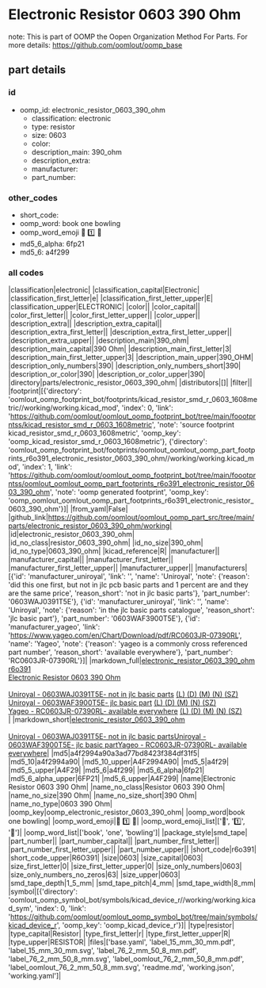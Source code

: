 # Electronic Resistor 0603 390 Ohm  

note: This is part of OOMP the Oopen Organization Method For Parts. For more details: https://github.com/oomlout/oomp_base

##  part details





### id
* oomp_id: electronic_resistor_0603_390_ohm
  * classification: electronic
  * type: resistor
  * size: 0603
  * color: 
  * description_main: 390_ohm
  * description_extra: 
  * manufacturer: 
  * part_number: 

### other_codes
* short_code: 
* oomp_word: book one bowling
* oomp_word_emoji :book: :one: :bowling:
* md5_6_alpha: 6fp21
* md5_6: a4f299

### all codes 
|classification|electronic|
|classification_capital|Electronic|
|classification_first_letter|e|
|classification_first_letter_upper|E|
|classification_upper|ELECTRONIC|
|color||
|color_capital||
|color_first_letter||
|color_first_letter_upper||
|color_upper||
|description_extra||
|description_extra_capital||
|description_extra_first_letter||
|description_extra_first_letter_upper||
|description_extra_upper||
|description_main|390_ohm|
|description_main_capital|390 Ohm|
|description_main_first_letter|3|
|description_main_first_letter_upper|3|
|description_main_upper|390_OHM|
|description_only_numbers|390|
|description_only_numbers_short|390|
|description_or_color|390|
|description_or_color_upper|390|
|directory|parts/electronic_resistor_0603_390_ohm|
|distributors|[]|
|filter||
|footprint|[{'directory': 'oomlout_oomp_footprint_bot/footprints/kicad_resistor_smd_r_0603_1608metric//working/working.kicad_mod', 'index': 0, 'link': 'https://github.com/oomlout/oomlout_oomp_footprint_bot/tree/main/foootprntss/kicad_resistor_smd_r_0603_1608metric', 'note': 'source footprint kicad_resistor_smd_r_0603_1608metric', 'oomp_key': 'oomp_kicad_resistor_smd_r_0603_1608metric'}, {'directory': 'oomlout_oomp_footprint_bot/footprints/oomlout_oomlout_oomp_part_footprints_r6o391_electronic_resistor_0603_390_ohm//working/working.kicad_mod', 'index': 1, 'link': 'https://github.com/oomlout/oomlout_oomp_footprint_bot/tree/main/foootprntss/oomlout_oomlout_oomp_part_footprints_r6o391_electronic_resistor_0603_390_ohm', 'note': 'oomp generated footprint', 'oomp_key': 'oomp_oomlout_oomlout_oomp_part_footprints_r6o391_electronic_resistor_0603_390_ohm'}]|
|from_yaml|False|
|github_link|https://github.com/oomlout/oomlout_oomp_part_src/tree/main/parts/electronic_resistor_0603_390_ohm/working|
|id|electronic_resistor_0603_390_ohm|
|id_no_class|resistor_0603_390_ohm|
|id_no_size|390_ohm|
|id_no_type|0603_390_ohm|
|kicad_reference|R|
|manufacturer||
|manufacturer_capital||
|manufacturer_first_letter||
|manufacturer_first_letter_upper||
|manufacturer_upper||
|manufacturers|[{'id': 'manufacturer_uniroyal', 'link': '', 'name': 'Uniroyal', 'note': {'reason': 'did this one first, but not in jlc pcb basic parts and 1 percent are and they are the same price', 'reason_short': 'not in jlc basic parts'}, 'part_number': '0603WAJ0391T5E'}, {'id': 'manufacturer_uniroyal', 'link': '', 'name': 'Uniroyal', 'note': {'reason': 'in the jlc basic parts catalogue', 'reason_short': 'jlc basic part'}, 'part_number': '0603WAF3900T5E'}, {'id': 'manufacturer_yageo', 'link': 'https://www.yageo.com/en/Chart/Download/pdf/RC0603JR-07390RL', 'name': 'Yageo', 'note': {'reason': 'yageo is a commonly cross referenced part number', 'reason_short': 'available everywhere'}, 'part_number': 'RC0603JR-07390RL'}]|
|markdown_full|[electronic_resistor_0603_390_ohm](https://github.com/oomlout/oomlout_oomp_part_src/tree/main/parts/electronic_resistor_0603_390_ohm/working)<br>[r6o391](https://github.com/oomlout/oomlout_oomp_part_src/tree/main/parts/electronic_resistor_0603_390_ohm/working)<br>[Electronic Resistor 0603 390 Ohm](https://github.com/oomlout/oomlout_oomp_part_src/tree/main/parts/electronic_resistor_0603_390_ohm/working)<br><br>[Uniroyal - 0603WAJ0391T5E- not in jlc basic parts]() [(L)  ](https://www.lcsc.com/search?q=0603WAJ0391T5E)[(D)  ](https://www.digikey.com/en/products?keywords=0603WAJ0391T5E)[(M)  ](https://www.mouser.com/Search/Refine?Keyword=0603WAJ0391T5E)[(N)  ](https://www.newark.com/search?st=0603WAJ0391T5E)[(SZ)  ](https://so.szlcsc.com/global.html?k=0603WAJ0391T5E)<br>[Uniroyal - 0603WAF3900T5E- jlc basic part]() [(L)  ](https://www.lcsc.com/search?q=0603WAF3900T5E)[(D)  ](https://www.digikey.com/en/products?keywords=0603WAF3900T5E)[(M)  ](https://www.mouser.com/Search/Refine?Keyword=0603WAF3900T5E)[(N)  ](https://www.newark.com/search?st=0603WAF3900T5E)[(SZ)  ](https://so.szlcsc.com/global.html?k=0603WAF3900T5E)<br>[Yageo - RC0603JR-07390RL- available everywhere](https://www.yageo.com/en/Chart/Download/pdf/RC0603JR-07390RL) [(L)  ](https://www.lcsc.com/search?q=RC0603JR-07390RL)[(D)  ](https://www.digikey.com/en/products?keywords=RC0603JR-07390RL)[(M)  ](https://www.mouser.com/Search/Refine?Keyword=RC0603JR-07390RL)[(N)  ](https://www.newark.com/search?st=RC0603JR-07390RL)[(SZ)  ](https://so.szlcsc.com/global.html?k=RC0603JR-07390RL)<br>|
|markdown_short|[electronic_resistor_0603_390_ohm](https://github.com/oomlout/oomlout_oomp_part_src/tree/main/parts/electronic_resistor_0603_390_ohm/working)<br><br>[Uniroyal - 0603WAJ0391T5E- not in jlc basic parts]()[Uniroyal - 0603WAF3900T5E- jlc basic part]()[Yageo - RC0603JR-07390RL- available everywhere](https://www.yageo.com/en/Chart/Download/pdf/RC0603JR-07390RL)|
|md5|a4f2994a90a3ad77bd8423f384df31f5|
|md5_10|a4f2994a90|
|md5_10_upper|A4F2994A90|
|md5_5|a4f29|
|md5_5_upper|A4F29|
|md5_6|a4f299|
|md5_6_alpha|6fp21|
|md5_6_alpha_upper|6FP21|
|md5_6_upper|A4F299|
|name|Electronic Resistor 0603 390 Ohm|
|name_no_class|Resistor 0603 390 Ohm|
|name_no_size|390 Ohm|
|name_no_size_short|390 Ohm|
|name_no_type|0603 390 Ohm|
|oomp_key|oomp_electronic_resistor_0603_390_ohm|
|oomp_word|book one bowling|
|oomp_word_emoji|:book: :one: :bowling:|
|oomp_word_emoji_list|[':book:', ':one:', ':bowling:']|
|oomp_word_list|['book', 'one', 'bowling']|
|package_style|smd_tape|
|part_number||
|part_number_capital||
|part_number_first_letter||
|part_number_first_letter_upper||
|part_number_upper||
|short_code|r6o391|
|short_code_upper|R6O391|
|size|0603|
|size_capital|0603|
|size_first_letter|0|
|size_first_letter_upper|0|
|size_only_numbers|0603|
|size_only_numbers_no_zeros|63|
|size_upper|0603|
|smd_tape_depth|1_5_mm|
|smd_tape_pitch|4_mm|
|smd_tape_width|8_mm|
|symbol|[{'directory': 'oomlout_oomp_symbol_bot/symbols/kicad_device_r//working/working.kicad_sym', 'index': 0, 'link': 'https://github.com/oomlout/oomlout_oomp_symbol_bot/tree/main/symbols/kicad_device_r', 'oomp_key': 'oomp_kicad_device_r'}]|
|type|resistor|
|type_capital|Resistor|
|type_first_letter|r|
|type_first_letter_upper|R|
|type_upper|RESISTOR|
|files|['base.yaml', 'label_15_mm_30_mm.pdf', 'label_15_mm_30_mm.svg', 'label_76_2_mm_50_8_mm.pdf', 'label_76_2_mm_50_8_mm.svg', 'label_oomlout_76_2_mm_50_8_mm.pdf', 'label_oomlout_76_2_mm_50_8_mm.svg', 'readme.md', 'working.json', 'working.yaml']|
